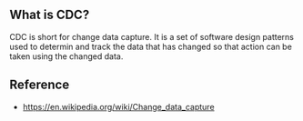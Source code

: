 ## What is CDC?

CDC is short for change data capture.
It is a set of software design patterns used to determin and track the data that has changed so that action can be taken using the changed data.

## Reference
- https://en.wikipedia.org/wiki/Change_data_capture
